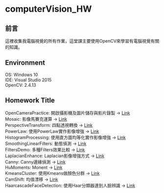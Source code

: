 # computerVision_HW

## 前言
這裡收集我電腦視覺的所有作業，這堂課主要使用OpenCV來學習有電腦視覺有關的知識。

## Environment

OS: Windows 10<br>
IDE: Visual Studio 2015<br>
OpenCV: 2.4.13<br>

## Homework Title

OpenCameraPractice:       開啟攝影機及圖片儲存與影片錄製 -> [Link](https://github.com/paul90539/computerVision_HW/tree/master/OpenCameraPractice)
<br>
Mosaic:                   影像馬賽克運算 -> [Link](https://github.com/paul90539/computerVision_HW/tree/master/Mosaic)
<br>
PerspectiveTransform:     四點透視轉換 -> [Link](https://github.com/paul90539/computerVision_HW/tree/master/PerspectiveTransform)
<br>
PowerLaw:                 使用PowerLaw實作影像增強 -> [Link](https://github.com/paul90539/computerVision_HW/tree/master/ImageEnhancement/PowerLaw)
<br>
HistogramProcessing:      使用直方圖均等化實作影像增強 -> [Link](https://github.com/paul90539/computerVision_HW/tree/master/ImageEnhancement/HistogramProcessing)
<br>
SmoothingLinearFilters:   動態偵測 -> [Link](https://github.com/paul90539/computerVision_HW/tree/master/SmoothingLinearFilters)
<br>
FiltersDemo:              多種Filters效果比較 -> [Link](https://github.com/paul90539/computerVision_HW/tree/master/https://github.com/paul90539/computerVision_HW/tree/master/Filters/FiltersDemo)
<br>
LaplacianEnhance:         Laplacian影像增強方式 -> [Link](https://github.com/paul90539/computerVision_HW/tree/master/Filters/LaplacianEnhance)
<br>
Canny:                    Canny邊緣偵測 -> [Link](https://github.com/paul90539/computerVision_HW/tree/master/Canny)
<br>
HuMoments:                Monent -> [Link](https://github.com/paul90539/computerVision_HW/tree/master/HuMoments)
<br>
KmeansCluster:            使用Kmeans做顏色分群 -> [Link](https://github.com/paul90539/computerVision_HW/tree/master/KmeansCluster)
<br>
CamShift:                 均值漂移 -> [Link](https://github.com/paul90539/computerVision_HW/tree/master/CamShift)
<br>
HaarcascadeFaceDetection: 使用Haar分類器達到人臉辨識 -> [Link](https://github.com/paul90539/computerVision_HW/tree/master/HaarcascadeFaceDetection) 
<br>
